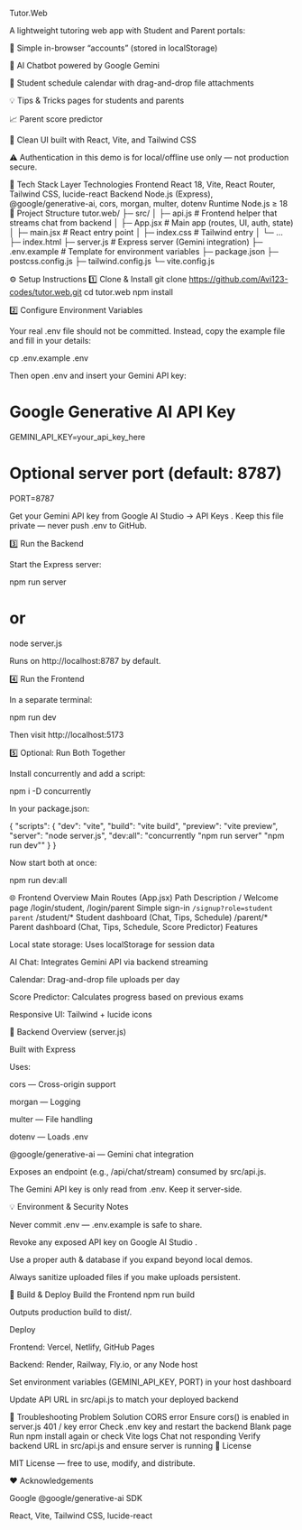Tutor.Web

A lightweight tutoring web app with Student and Parent portals:

🔐 Simple in-browser “accounts” (stored in localStorage)

💬 AI Chatbot powered by Google Gemini

📅 Student schedule calendar with drag-and-drop file attachments

💡 Tips & Tricks pages for students and parents

📈 Parent score predictor

🧭 Clean UI built with React, Vite, and Tailwind CSS

⚠️ Authentication in this demo is for local/offline use only — not production secure.

🧩 Tech Stack
Layer	Technologies
Frontend	React 18, Vite, React Router, Tailwind CSS, lucide-react
Backend	Node.js (Express), @google/generative-ai, cors, morgan, multer, dotenv
Runtime	Node.js ≥ 18
📁 Project Structure
tutor.web/
├─ src/
│  ├─ api.js              # Frontend helper that streams chat from backend
│  ├─ App.jsx             # Main app (routes, UI, auth, state)
│  ├─ main.jsx            # React entry point
│  ├─ index.css           # Tailwind entry
│  └─ ...
├─ index.html
├─ server.js              # Express server (Gemini integration)
├─ .env.example           # Template for environment variables
├─ package.json
├─ postcss.config.js
├─ tailwind.config.js
└─ vite.config.js

⚙️ Setup Instructions
1️⃣ Clone & Install
git clone https://github.com/Avi123-codes/tutor.web.git
cd tutor.web
npm install

2️⃣ Configure Environment Variables

Your real .env file should not be committed.
Instead, copy the example file and fill in your details:

cp .env.example .env


Then open .env and insert your Gemini API key:

# Google Generative AI API Key
GEMINI_API_KEY=your_api_key_here

# Optional server port (default: 8787)
PORT=8787


Get your Gemini API key from Google AI Studio → API Keys
.
Keep this file private — never push .env to GitHub.

3️⃣ Run the Backend

Start the Express server:

npm run server
# or
node server.js


Runs on http://localhost:8787
 by default.

4️⃣ Run the Frontend

In a separate terminal:

npm run dev


Then visit http://localhost:5173

5️⃣ Optional: Run Both Together

Install concurrently and add a script:

npm i -D concurrently


In your package.json:

{
  "scripts": {
    "dev": "vite",
    "build": "vite build",
    "preview": "vite preview",
    "server": "node server.js",
    "dev:all": "concurrently \"npm run server\" \"npm run dev\""
  }
}


Now start both at once:

npm run dev:all

🌐 Frontend Overview
Main Routes (App.jsx)
Path	Description
/	Welcome page
/login/student, /login/parent	Simple sign-in
`/signup?role=student	parent`
/student/*	Student dashboard (Chat, Tips, Schedule)
/parent/*	Parent dashboard (Chat, Tips, Schedule, Score Predictor)
Features

Local state storage: Uses localStorage for session data

AI Chat: Integrates Gemini API via backend streaming

Calendar: Drag-and-drop file uploads per day

Score Predictor: Calculates progress based on previous exams

Responsive UI: Tailwind + lucide icons

🧠 Backend Overview (server.js)

Built with Express

Uses:

cors — Cross-origin support

morgan — Logging

multer — File handling

dotenv — Loads .env

@google/generative-ai — Gemini chat integration

Exposes an endpoint (e.g., /api/chat/stream) consumed by src/api.js.

The Gemini API key is only read from .env. Keep it server-side.

💡 Environment & Security Notes

Never commit .env — .env.example is safe to share.

Revoke any exposed API key on Google AI Studio
.

Use a proper auth & database if you expand beyond local demos.

Always sanitize uploaded files if you make uploads persistent.

🔧 Build & Deploy
Build the Frontend
npm run build


Outputs production build to dist/.

Deploy

Frontend: Vercel, Netlify, GitHub Pages

Backend: Render, Railway, Fly.io, or any Node host

Set environment variables (GEMINI_API_KEY, PORT) in your host dashboard

Update API URL in src/api.js to match your deployed backend

🚨 Troubleshooting
Problem	Solution
CORS error	Ensure cors() is enabled in server.js
401 / key error	Check .env key and restart the backend
Blank page	Run npm install again or check Vite logs
Chat not responding	Verify backend URL in src/api.js and ensure server is running
🧾 License

MIT License — free to use, modify, and distribute.

❤️ Acknowledgements

Google @google/generative-ai SDK

React, Vite, Tailwind CSS, lucide-react
